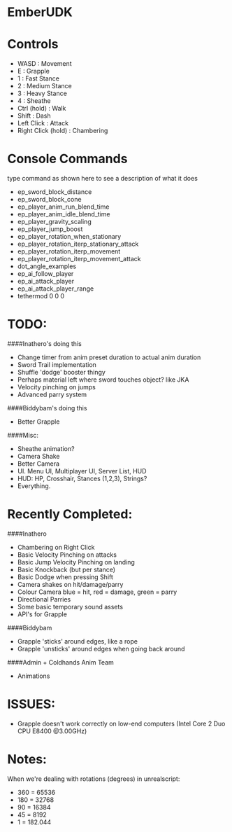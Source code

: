 # EmberUDK

Controls
===========
- WASD : Movement
- E    : Grapple
- 1    : Fast Stance
- 2    : Medium Stance
- 3    : Heavy Stance
- 4    : Sheathe
- Ctrl (hold) : Walk
- Shift : Dash
- Left Click : Attack
- Right Click (hold) : Chambering

Console Commands
===========

type command as shown here to see a description of what it does

- ep_sword_block_distance
- ep_sword_block_cone
- ep_player_anim_run_blend_time
- ep_player_anim_idle_blend_time
- ep_player_gravity_scaling
- ep_player_jump_boost
- ep_player_rotation_when_stationary
- ep_player_rotation_iterp_stationary_attack
- ep_player_rotation_iterp_movement
- ep_player_rotation_iterp_movement_attack
- dot_angle_examples
- ep_ai_follow_player
- ep_ai_attack_player
- ep_ai_attack_player_range
- tethermod 0 0 0

TODO:
==========

####Inathero's doing this
- Change timer from anim preset duration to actual anim duration
- Sword Trail implementation
- Shuffle 'dodge' booster thingy
- Perhaps material left where sword touches object? like JKA
- Velocity pinching on jumps
- Advanced parry system

####Biddybam's doing this
- Better Grapple

####Misc:
- Sheathe animation?
- Camera Shake
- Better Camera
- UI. Menu UI, Multiplayer UI, Server List, HUD
- HUD: HP, Crosshair, Stances (1,2,3), Strings?
- Everything.

Recently Completed:
==========

####Inathero
- Chambering on Right Click
- Basic Velocity Pinching on attacks
- Basic Jump Velocity Pinching on landing
- Basic Knockback (but per stance)
- Basic Dodge when pressing Shift
- Camera shakes on hit/damage/parry
- Colour Camera blue = hit, red = damage, green = parry
- Directional Parries
- Some basic temporary sound assets
- API's for Grapple

####Biddybam
- Grapple 'sticks' around edges, like a rope
- Grapple 'unsticks' around edges when going back around

####Admin + Coldhands Anim Team
- Animations

ISSUES:
==========
- Grapple doesn't work correctly on low-end computers (Intel Core 2 Duo CPU E8400 @3.00GHz)

Notes:
==========
When we're dealing with rotations (degrees) in unrealscript: 
 * 360 = 65536
 * 180 = 32768
 * 90 = 16384
 * 45 = 8192
 * 1 = 182.044
